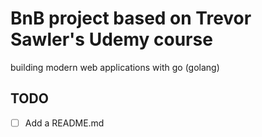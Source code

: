 # BnB project based on Trevor Sawler's Udemy course

building modern web applications with go (golang)

## TODO
- [ ] Add a README.md
